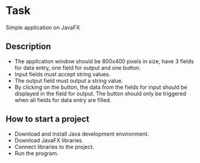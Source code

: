 # Task
Simple application on JavaFX <br>
## Description
* The application window should be 800x400 pixels in size, have 3 fields for data entry, one field for output and one button.
* Input fields must accept string values.
* The output field must output a string value.
* By clicking on the button, the data from the fields for input should be displayed in the field for output. The button should only be triggered when all fields for data entry are filled.
## How to start a project
* Download and install Java development environment.
* Download JavaFX libraries. 
* Connect libraries to the project.
* Run the program.